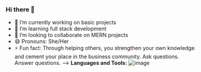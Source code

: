 ### Hi there 👋

- 🔭 I’m currently working on basic projects
- 🌱 I’m learning full stack development
- 👯 I’m looking to collaborate on MERN projects
- 😄 Pronouns: She/Her
- ⚡ Fun fact: Through helping others, you strengthen your own knowledge and cement your place in the business community. Ask questions. Answer questions.
-->
**Languages and Tools:**
  ![image](https://github.com/kalpana-mind/kalpana-mind/assets/152434265/9aa5c57e-d481-44f1-a471-4bfd39de1c48)
